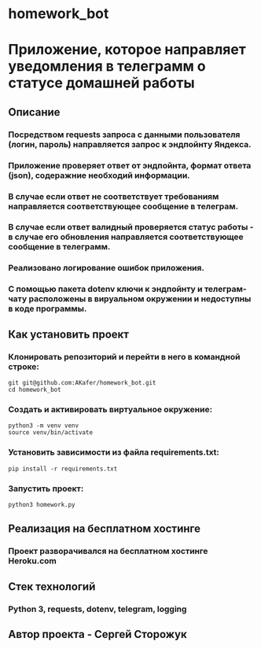# homework_bot

# Приложение, которое направляет уведомления в телеграмм о статусе домашней работы

## Описание

### Посредством requests запроса с данными пользователя (логин, пароль) направляется запрос к эндпойнту Яндекса.

### Приложение проверяет ответ от эндпойнта, формат ответа (json), содеражние необходий информации.

### В случае если ответ не соответствует требованиям направляется соответствующее сообщение в телеграм.

### В случае если ответ валидный проверяется статус работы - в случае его обновления направляется соответствующее сообщение в телеграмм.

### Реализовано логирование ошибок приложения.

### С помощью пакета dotenv ключи к эндпойнту и телеграм-чату расположены в вируальном окружении и недоступны в коде программы.

## Как установить проект

### Клонировать репозиторий и перейти в него в командной строке:

```
git git@github.com:AKafer/homework_bot.git
cd homework_bot
```

### Создать и активировать виртуальное окружение:

```
python3 -m venv venv
source venv/bin/activate
```

### Установить зависимости из файла requirements.txt:

```
pip install -r requirements.txt
```

### Запустить проект:

```
python3 homework.py
```

## Реализация на бесплатном хостинге

### Проект разворачивался на бесплатном хостинге Heroku.com

## Стек технологий

### Python 3, requests, dotenv, telegram, logging

## Автор проекта - Сергей Сторожук
